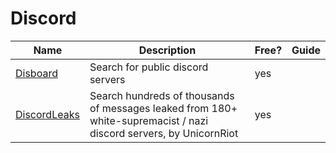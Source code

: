 # Discord

| Name                                                                   | Description                                                                                                        | Free? | Guide |
| ---------------------------------------------------------------------- | ------------------------------------------------------------------------------------------------------------------ | ----- | ----- |
| [Disboard](https://disboard.org/servers)                               | Search for public discord servers                                                                                  | yes   |       |
| [DiscordLeaks](https://discordleaks.unicornriot.ninja/discord/server/) | Search hundreds of thousands of messages leaked from 180+ white-supremacist / nazi discord servers, by UnicornRiot | yes   |       |
